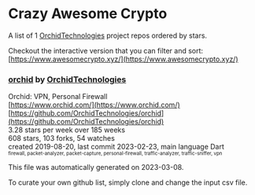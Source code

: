 # Crazy Awesome Crypto
A list of 1 [OrchidTechnologies](https://github.com/OrchidTechnologies) project repos ordered by stars.  

Checkout the interactive version that you can filter and sort: 
[https://www.awesomecrypto.xyz/](https://www.awesomecrypto.xyz/)  


### [orchid](https://github.com/OrchidTechnologies/orchid) by [OrchidTechnologies](https://github.com/OrchidTechnologies)  
Orchid: VPN, Personal Firewall  
[https://www.orchid.com/](https://www.orchid.com/)  
[https://github.com/OrchidTechnologies/orchid](https://github.com/OrchidTechnologies/orchid)  
3.28 stars per week over 185 weeks  
608 stars, 103 forks, 54 watches  
created 2019-08-20, last commit 2023-02-23, main language Dart  
<sub><sup>firewall, packet-analyzer, packet-capture, personal-firewall, traffic-analyzer, traffic-sniffer, vpn</sup></sub>


This file was automatically generated on 2023-03-08.  

To curate your own github list, simply clone and change the input csv file.  